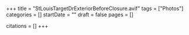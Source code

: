 +++
title = "StLouisTargetDrExteriorBeforeClosure.avif"
tags = ["Photos"]
categories = []
startDate = ""
draft = false
pages = []

citations = []
+++
